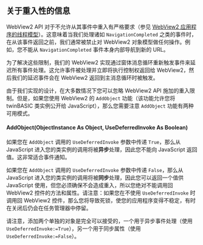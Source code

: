 ## 关于重入性的信息

WebView2 API 对于不允许从其事件中重入有严格要求（参见 <a href="https://docs.microsoft.com/en-us/microsoft-edge/webview2/concepts/threading-model">WebView2 应用程序的线程模型</a>）。这意味着当我们处理诸如 `NavigationCompleted` 之类的事件时，在从该事件返回之前，我们通常被禁止对 WebView2 对象模型做任何操作。例如，您不能从 `NavigationCompleted` 事件本身内部导航到新的 URL。

为了解决这些限制，我们的 WebView2 实现通过窗体消息循环重新触发事件来延迟所有事件处理。这允许事件被处理并立即将执行控制权返回给 WebView2，然后我们的延迟事件会在 WebView2 返回到主消息循环时被触发。

由于我们实现的设计，在大多数情况下您可以忽略 WebView2 API 施加的重入限制。但是，如果您使用 WebView2 的 `AddObject` 功能（该功能允许您将 twinBASIC 类实例公开给 JavaScript），那么您需要注意 `AddObject` 功能有两种可用模式。

#### AddObject(ObjectInstance As Object, UseDeferredInvoke As Boolean)

如果您在 `AddObject` 调用的 `UseDeferredInvoke` 参数中传递 `True`，那么从 JavaScript 进入您的类实例的调用将被**异步**处理，因此您不能向 JavaScript 返回值。这非常适合事件通知。

如果您在 `AddObject` 调用的 `UseDeferredInvoke` 参数中传递 `False`，那么从 JavaScript 进入您的类实例的调用将被**同步**处理，因此您可以返回一个值供 JavaScript 使用，但您必须确保不会造成重入，所以您绝对不能调用回 WebView2 控件的方法和属性。请注意：如果您在不使用 `UseDeferredInvoke` 时调用回 WebView2 控件，那么您将导致死锁，使您的应用程序变得不稳定，有时在关闭后仍会在任务管理器中停留。

请注意，添加两个单独的对象是完全可以接受的，一个用于异步事件处理（使用 `UseDeferredInvoke:=True`），另一个用于同步属性（使用 `UseDeferredInvoke:=False`）。